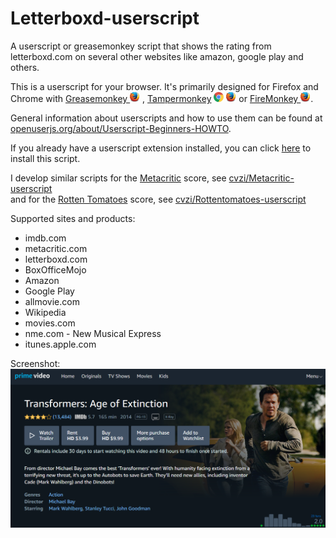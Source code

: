 Letterboxd-userscript
=====================
A userscript or greasemonkey script that shows the rating from letterboxd.com on several other websites like amazon, google play and others.


This is a userscript for your browser. It's primarily designed for Firefox and Chrome with
[Greasemonkey ![Firefox logo](https://raw.githubusercontent.com/OpenUserJS/OpenUserJS.org/master/public/images/ua/firefox16.png)](https://addons.mozilla.org/firefox/addon/greasemonkey/)
,
[Tampermonkey](https://www.tampermonkey.net/) [![Chrome logo](https://raw.githubusercontent.com/OpenUserJS/OpenUserJS.org/master/public/images/ua/chrome16.png)](https://chrome.google.com/webstore/detail/tampermonkey/dhdgffkkebhmkfjojejmpbldmpobfkfo) [![Firefox logo](https://raw.githubusercontent.com/OpenUserJS/OpenUserJS.org/master/public/images/ua/firefox16.png)](https://addons.mozilla.org/en-US/firefox/addon/tampermonkey/)
or
[FireMonkey ![Firefox logo](https://raw.githubusercontent.com/OpenUserJS/OpenUserJS.org/master/public/images/ua/firefox16.png)](https://addons.mozilla.org/en-US/firefox/addon/firemonkey/).

General information about userscripts and how to use them can be found at [openuserjs.org/about/Userscript-Beginners-HOWTO](https://openuserjs.org/about/Userscript-Beginners-HOWTO).

If you already have a userscript extension installed, you can click [here](https://openuserjs.org/install/cuzi/Show_Letterboxd_rating.user.js) to install this script.


I develop similar scripts for the [Metacritic](https://www.metacritic.com/) score, see [cvzi/Metacritic-userscript](https://github.com/cvzi/Metacritic-userscript/)  
and for the [Rotten Tomatoes](https://www.rottentomatoes.com/) score, see [cvzi/Rottentomatoes-userscript](https://github.com/cvzi/Rottentomatoes-userscript)


Supported sites and products:
 * imdb.com
 * metacritic.com
 * letterboxd.com
 * BoxOfficeMojo
 * Amazon
 * Google Play
 * allmovie.com
 * Wikipedia
 * movies.com
 * nme.com - New Musical Express
 * itunes.apple.com

Screenshot:
![Screenshot of amazon product page](https://raw.githubusercontent.com/cvzi/Letterboxd-userscript/master/screenshot_amazon.png)
